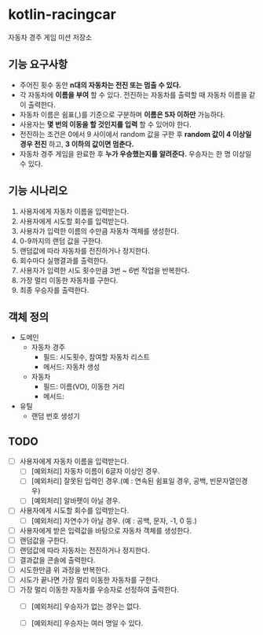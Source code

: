 # kotlin-racingcar
자동차 경주 게임 미션 저장소

## 기능 요구사항
- 주어진 횟수 동안 **n대의 자동차는 전진 또는 멈출 수 있다.**
- 각 자동차에 **이름을 부여** 할 수 있다. 전진하는 자동차를 출력할 때 자동차 이름을 같이 출력한다.
- 자동차 이름은 쉼표(,)를 기준으로 구분하며 **이름은 5자 이하만** 가능하다.
- 사용자는 **몇 번의 이동을 할 것인지를 입력** 할 수 있어야 한다.
- 전진하는 조건은 0에서 9 사이에서 random 값을 구한 후 **random 값이 4 이상일 경우 전진** 하고, **3 이하의 값이면 멈춘다.**
- 자동차 경주 게임을 완료한 후 **누가 우승했는지를 알려준다.** 우승자는 한 명 이상일 수 있다.


## 기능 시나리오
1. 사용자에게 자동차 이름을 입력받는다.
2. 사용자에게 시도할 회수를 입력받는다.
3. 사용자가 입력한 이름의 수만큼 자동차 객체를 생성한다.
4. 0-9까지의 랜덤 값을 구한다.
5. 랜덤값에 따라 자동차를 전진하거나 정지한다.
6. 회수마다 실행결과를 출력한다.
7. 사용자가 입력한 시도 횟수만큼 3번 ~ 6번 작업을 반복한다.
8. 가장 멀리 이동한 자동차를 구한다.
9. 최종 우승자를 출력한다.

## 객체 정의
- 도메인
  - 자동차 경주
    - 필드: 시도횟수, 참여할 자동차 리스트
    - 메서드: 자동차 생성
  - 자동차
    - 필드: 이름(VO), 이동한 거리
    - 메서드: 
- 유틸
  - 랜덤 번호 생성기

## TODO
- [ ] 사용자에게 자동차 이름을 입력받는다.
  - [ ] [예외처리] 자동차 이름이 6글자 이상인 경우.
  - [ ] [예외처리] 잘못된 입력인 경우.(예 : 연속된 쉼표일 경우, 공백, 빈문자열인경우)
  - [ ] [예외처리] 알바펫이 아닐 경우.
- [ ] 사용자에게 시도할 회수를 입력받는다.
  - [ ] [예외처리] 자연수가 아닐 경우. (예 : 공백, 문자, -1, 0 등.)
- [ ] 사용자에게 받은 입력값을 바탕으로 자동차 객체를 생성한다.
- [ ] 랜덤값을 구한다.
- [ ] 랜덤값에 따라 자동차는 전진하거나 정지한다.
- [ ] 결과값을 콘솔에 출력한다.
- [ ] 시도한만큼 위 과정을 반복한다.
- [ ] 시도가 끝나면 가장 멀리 이동한 자동차를 구한다.
- [ ] 가장 멀리 이동한 자동차를 우승자로 선정하여 출력한다.
  - [ ] [예외처리] 우승자가 없는 경우는 없다.
  - [ ] [예외처리] 우승자는 여러 명일 수 있다.

